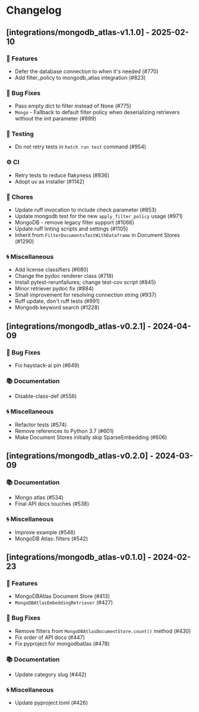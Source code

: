 # Changelog

## [integrations/mongodb_atlas-v1.1.0] - 2025-02-10

### 🚀 Features

- Defer the database connection to when it's needed (#770)
- Add filter_policy to mongodb_atlas integration (#823)

### 🐛 Bug Fixes

- Pass empty dict to filter instead of None (#775)
- `Mongo` - Fallback to default filter policy when deserializing retrievers without the init parameter (#899)

### 🧪 Testing

- Do not retry tests in `hatch run test` command (#954)

### ⚙️ CI

- Retry tests to reduce flakyness (#836)
- Adopt uv as installer (#1142)

### 🧹 Chores

- Update ruff invocation to include check parameter (#853)
- Update mongodb test for the new `apply_filter_policy` usage (#971)
- MongoDB - remove legacy filter support (#1066)
- Update ruff linting scripts and settings (#1105)
- Inherit from `FilterDocumentsTestWithDataframe` in Document Stores (#1290)

### 🌀 Miscellaneous

- Add license classifiers (#680)
- Change the pydoc renderer class (#718)
- Install pytest-rerunfailures; change test-cov script (#845)
- Minor retriever pydoc fix (#884)
- Small improvement for resolving connection string (#937)
- Ruff update, don't ruff tests (#991)
- Mongodb keyword search (#1228)

## [integrations/mongodb_atlas-v0.2.1] - 2024-04-09

### 🐛 Bug Fixes

- Fix haystack-ai pin (#649)

### 📚 Documentation

- Disable-class-def (#556)

### 🌀 Miscellaneous

- Refactor tests (#574)
- Remove references to Python 3.7 (#601)
- Make Document Stores initially skip SparseEmbedding (#606)

## [integrations/mongodb_atlas-v0.2.0] - 2024-03-09

### 📚 Documentation

- Mongo atlas (#534)
- Final API docs touches (#538)

### 🌀 Miscellaneous

- Improve example (#546)
- MongoDB Atlas: filters (#542)


## [integrations/mongodb_atlas-v0.1.0] - 2024-02-23

### 🚀 Features

- MongoDBAtlas Document Store (#413)
- `MongoDBAtlasEmbeddingRetriever` (#427)

### 🐛 Bug Fixes

- Remove filters from `MongoDBAtlasDocumentStore.count()` method (#430)
- Fix order of API docs (#447)
- Fix pyproject for mongodbatlas (#478)

### 📚 Documentation

- Update category slug (#442)

### 🌀 Miscellaneous

- Update pyproject.toml (#426)

<!-- generated by git-cliff -->
